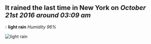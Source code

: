 ## It rained the last time in New York on *October 21st 2016 around 03:09 am*
💧  **light rain** *Humidity 96%*

![light rain](http://openweathermap.org/img/w/10n.png)
